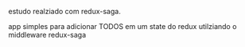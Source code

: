 estudo realziado com redux-saga.

app simples para adicionar TODOS em um state do redux utilziando o middleware redux-saga
